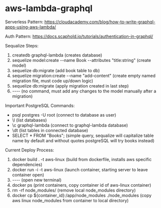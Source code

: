 # aws-lambda-graphql

Serverless Pattern:
https://cloudacademy.com/blog/how-to-write-graphql-apps-using-aws-lambda/

Auth Pattern:
https://docs.scaphold.io/tutorials/authentication-in-graphql/

Sequalize Steps:
1. createdb graphql-lambda (creates database)
2. sequelize model:create --name Book --attributes "title:string" (create model)
3. sequelize db:migrate (add book table to db)
4. sequelize migration:create --name "add-content" (create empty named migration file, must code up/down logic)
5. sequelize db:migrate (apply migration created in last step)
6. ---- (no command, must add any changes to the model manually after a migration)

Important PostgreSQL Commands:
- psql postgres -U root (connect to database as user)
- \l (list databases)
- \c graphql-lambda (connect to graphql-lambda database)
- \dt (list tables in connected database)
- SELECT * FROM "Books"; (simple query, sequalize will capitalize table name by default and without quotes postgreSQL will try books instead)

Current Deploy Process:
1. docker build . -t aws-linux (build from dockerfile, installs aws specific dependencies)
2. docker run -i -t aws-linux (launch container, starting server to leave container open)
3. ---- (open new terminal)
4. docker ps (print containers, copy container id of aws-linux container)
5. rm -rf node_modules/ (remove local node_modules directory)
6. docker cp ${container_id}:/app/node_modules ./node_modules (copy aws linux node_modules from container to local directory)
